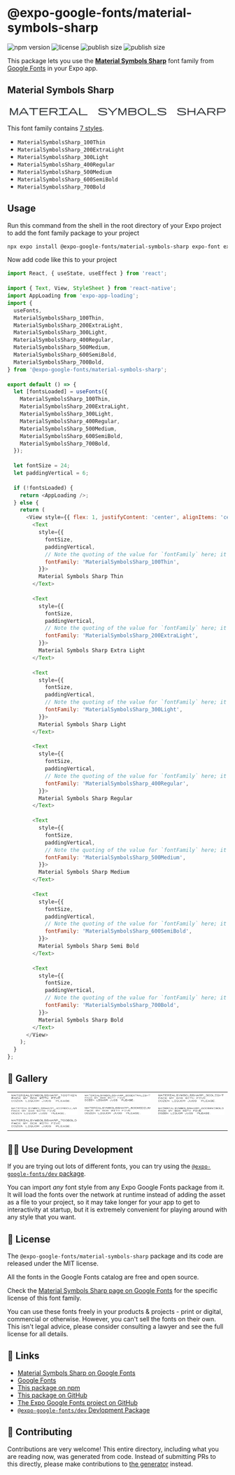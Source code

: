 # @expo-google-fonts/material-symbols-sharp

![npm version](https://flat.badgen.net/npm/v/@expo-google-fonts/material-symbols-sharp)
![license](https://flat.badgen.net/github/license/expo/google-fonts)
![publish size](https://flat.badgen.net/packagephobia/install/@expo-google-fonts/material-symbols-sharp)
![publish size](https://flat.badgen.net/packagephobia/publish/@expo-google-fonts/material-symbols-sharp)

This package lets you use the [**Material Symbols Sharp**](https://fonts.google.com/specimen/Material+Symbols+Sharp) font family from [Google Fonts](https://fonts.google.com/) in your Expo app.

## Material Symbols Sharp

![Material Symbols Sharp](./font-family.png)

This font family contains [7 styles](#-gallery).

- `MaterialSymbolsSharp_100Thin`
- `MaterialSymbolsSharp_200ExtraLight`
- `MaterialSymbolsSharp_300Light`
- `MaterialSymbolsSharp_400Regular`
- `MaterialSymbolsSharp_500Medium`
- `MaterialSymbolsSharp_600SemiBold`
- `MaterialSymbolsSharp_700Bold`

## Usage

Run this command from the shell in the root directory of your Expo project to add the font family package to your project
```sh
npx expo install @expo-google-fonts/material-symbols-sharp expo-font expo-app-loading
```

Now add code like this to your project
```js
import React, { useState, useEffect } from 'react';

import { Text, View, StyleSheet } from 'react-native';
import AppLoading from 'expo-app-loading';
import {
  useFonts,
  MaterialSymbolsSharp_100Thin,
  MaterialSymbolsSharp_200ExtraLight,
  MaterialSymbolsSharp_300Light,
  MaterialSymbolsSharp_400Regular,
  MaterialSymbolsSharp_500Medium,
  MaterialSymbolsSharp_600SemiBold,
  MaterialSymbolsSharp_700Bold,
} from '@expo-google-fonts/material-symbols-sharp';

export default () => {
  let [fontsLoaded] = useFonts({
    MaterialSymbolsSharp_100Thin,
    MaterialSymbolsSharp_200ExtraLight,
    MaterialSymbolsSharp_300Light,
    MaterialSymbolsSharp_400Regular,
    MaterialSymbolsSharp_500Medium,
    MaterialSymbolsSharp_600SemiBold,
    MaterialSymbolsSharp_700Bold,
  });

  let fontSize = 24;
  let paddingVertical = 6;

  if (!fontsLoaded) {
    return <AppLoading />;
  } else {
    return (
      <View style={{ flex: 1, justifyContent: 'center', alignItems: 'center' }}>
        <Text
          style={{
            fontSize,
            paddingVertical,
            // Note the quoting of the value for `fontFamily` here; it expects a string!
            fontFamily: 'MaterialSymbolsSharp_100Thin',
          }}>
          Material Symbols Sharp Thin
        </Text>

        <Text
          style={{
            fontSize,
            paddingVertical,
            // Note the quoting of the value for `fontFamily` here; it expects a string!
            fontFamily: 'MaterialSymbolsSharp_200ExtraLight',
          }}>
          Material Symbols Sharp Extra Light
        </Text>

        <Text
          style={{
            fontSize,
            paddingVertical,
            // Note the quoting of the value for `fontFamily` here; it expects a string!
            fontFamily: 'MaterialSymbolsSharp_300Light',
          }}>
          Material Symbols Sharp Light
        </Text>

        <Text
          style={{
            fontSize,
            paddingVertical,
            // Note the quoting of the value for `fontFamily` here; it expects a string!
            fontFamily: 'MaterialSymbolsSharp_400Regular',
          }}>
          Material Symbols Sharp Regular
        </Text>

        <Text
          style={{
            fontSize,
            paddingVertical,
            // Note the quoting of the value for `fontFamily` here; it expects a string!
            fontFamily: 'MaterialSymbolsSharp_500Medium',
          }}>
          Material Symbols Sharp Medium
        </Text>

        <Text
          style={{
            fontSize,
            paddingVertical,
            // Note the quoting of the value for `fontFamily` here; it expects a string!
            fontFamily: 'MaterialSymbolsSharp_600SemiBold',
          }}>
          Material Symbols Sharp Semi Bold
        </Text>

        <Text
          style={{
            fontSize,
            paddingVertical,
            // Note the quoting of the value for `fontFamily` here; it expects a string!
            fontFamily: 'MaterialSymbolsSharp_700Bold',
          }}>
          Material Symbols Sharp Bold
        </Text>
      </View>
    );
  }
};

```

## 🔡 Gallery


||||
|-|-|-|
|![MaterialSymbolsSharp_100Thin](./MaterialSymbolsSharp_100Thin.ttf.png)|![MaterialSymbolsSharp_200ExtraLight](./MaterialSymbolsSharp_200ExtraLight.ttf.png)|![MaterialSymbolsSharp_300Light](./MaterialSymbolsSharp_300Light.ttf.png)||
|![MaterialSymbolsSharp_400Regular](./MaterialSymbolsSharp_400Regular.ttf.png)|![MaterialSymbolsSharp_500Medium](./MaterialSymbolsSharp_500Medium.ttf.png)|![MaterialSymbolsSharp_600SemiBold](./MaterialSymbolsSharp_600SemiBold.ttf.png)||
|![MaterialSymbolsSharp_700Bold](./MaterialSymbolsSharp_700Bold.ttf.png)||||


## 👩‍💻 Use During Development

If you are trying out lots of different fonts, you can try using the [`@expo-google-fonts/dev` package](https://github.com/expo/google-fonts/tree/master/font-packages/dev#readme).

You can import *any* font style from any Expo Google Fonts package from it. It will load the fonts
over the network at runtime instead of adding the asset as a file to your project, so it may take longer
for your app to get to interactivity at startup, but it is extremely convenient
for playing around with any style that you want.

## 📖 License

The `@expo-google-fonts/material-symbols-sharp` package and its code are released under the MIT license.

All the fonts in the Google Fonts catalog are free and open source.

Check the [Material Symbols Sharp page on Google Fonts](https://fonts.google.com/specimen/Material+Symbols+Sharp) for the specific license of this font family.

You can use these fonts freely in your products & projects - print or digital, commercial or otherwise. However, you can't sell the fonts on their own. This isn't legal advice, please consider consulting a lawyer and see the full license for all details.

## 🔗 Links

- [Material Symbols Sharp on Google Fonts](https://fonts.google.com/specimen/Material+Symbols+Sharp)
- [Google Fonts](https://fonts.google.com/)
- [This package on npm](https://www.npmjs.com/package/@expo-google-fonts/material-symbols-sharp)
- [This package on GitHub](https://github.com/expo/google-fonts/tree/master/font-packages/material-symbols-sharp)
- [The Expo Google Fonts project on GitHub](https://github.com/expo/google-fonts)
- [`@expo-google-fonts/dev` Devlopment Package](https://github.com/expo/google-fonts/tree/master/font-packages/dev)

## 🤝 Contributing

Contributions are very welcome! This entire directory, including what you are reading now, was generated from code. Instead of submitting PRs to this directly, please make contributions to [the generator](https://github.com/expo/google-fonts/tree/master/packages/generator) instead.
